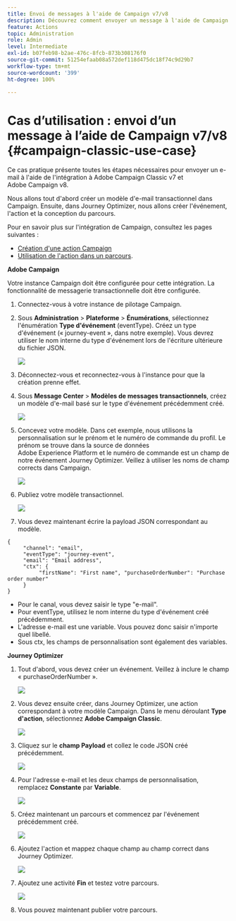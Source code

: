 ```yaml
---
title: Envoi de messages à l'aide de Campaign v7/v8
description: Découvrez comment envoyer un message à l'aide de Campaign v7/v8
feature: Actions
topic: Administration
role: Admin
level: Intermediate
exl-id: b07feb98-b2ae-476c-8fcb-873b308176f0
source-git-commit: 51254efaab08a572def118d475dc18f74c9d29b7
workflow-type: tm+mt
source-wordcount: '399'
ht-degree: 100%

---
```


# Cas d’utilisation : envoi d’un message à l’aide de Campaign v7/v8 {#campaign-classic-use-case}

Ce cas pratique présente toutes les étapes nécessaires pour envoyer un e-mail à l&#39;aide de l&#39;intégration à Adobe Campaign Classic v7 et Adobe Campaign v8.

Nous allons tout d&#39;abord créer un modèle d&#39;e-mail transactionnel dans Campaign. Ensuite, dans Journey Optimizer, nous allons créer l&#39;événement, l&#39;action et la conception du parcours.

Pour en savoir plus sur l&#39;intégration de Campaign, consultez les pages suivantes :

* [Création d&#39;une action Campaign](../action/acc-action.md)
* [Utilisation de l&#39;action dans un parcours](../building-journeys/using-adobe-campaign-classic.md).

**Adobe Campaign**

Votre instance Campaign doit être configurée pour cette intégration. La fonctionnalité de messagerie transactionnelle doit être configurée.

1. Connectez-vous à votre instance de pilotage Campaign.

1. Sous **Administration** > **Plateforme** > **Énumérations**, sélectionnez l&#39;énumération **Type d&#39;événement** (eventType). Créez un type d&#39;événement (« journey-event », dans notre exemple). Vous devrez utiliser le nom interne du type d&#39;événement lors de l&#39;écriture ultérieure du fichier JSON.

   ![](../assets/accintegration-uc-1.png)

1. Déconnectez-vous et reconnectez-vous à l&#39;instance pour que la création prenne effet.

1. Sous **Message Center** > **Modèles de messages transactionnels**, créez un modèle d&#39;e-mail basé sur le type d&#39;événement précédemment créé.

   ![](../assets/accintegration-uc-2.png)

1. Concevez votre modèle. Dans cet exemple, nous utilisons la personnalisation sur le prénom et le numéro de commande du profil. Le prénom se trouve dans la source de données Adobe Experience Platform et le numéro de commande est un champ de notre événement Journey Optimizer. Veillez à utiliser les noms de champ corrects dans Campaign.

   ![](../assets/accintegration-uc-3.png)

1. Publiez votre modèle transactionnel.

   ![](../assets/accintegration-uc-4.png)

1. Vous devez maintenant écrire la payload JSON correspondant au modèle.

```
{
     "channel": "email",
     "eventType": "journey-event",
     "email": "Email address",
     "ctx": {
          "firstName": "First name", "purchaseOrderNumber": "Purchase order number"
     }
}
```

* Pour le canal, vous devez saisir le type &quot;e-mail&quot;.
* Pour eventType, utilisez le nom interne du type d&#39;événement créé précédemment.
* L&#39;adresse e-mail est une variable. Vous pouvez donc saisir n&#39;importe quel libellé.
* Sous ctx, les champs de personnalisation sont également des variables.

**Journey Optimizer**

1. Tout d&#39;abord, vous devez créer un événement. Veillez à inclure le champ « purchaseOrderNumber ».

   ![](../assets/accintegration-uc-5.png)

1. Vous devez ensuite créer, dans Journey Optimizer, une action correspondant à votre modèle Campaign. Dans le menu déroulant **Type d&#39;action**, sélectionnez **Adobe Campaign Classic**.

   ![](../assets/accintegration-uc-6.png)

1. Cliquez sur le **champ Payload** et collez le code JSON créé précédemment.

   ![](../assets/accintegration-uc-7.png)

1. Pour l&#39;adresse e-mail et les deux champs de personnalisation, remplacez **Constante** par **Variable**.

   ![](../assets/accintegration-uc-8.png)

1. Créez maintenant un parcours et commencez par l&#39;événement précédemment créé.

   ![](../assets/accintegration-uc-9.png)

1. Ajoutez l&#39;action et mappez chaque champ au champ correct dans Journey Optimizer.

   ![](../assets/accintegration-uc-10.png)

1. Ajoutez une activité **Fin** et testez votre parcours.

   ![](../assets/accintegration-uc-11.png)

1. Vous pouvez maintenant publier votre parcours.
